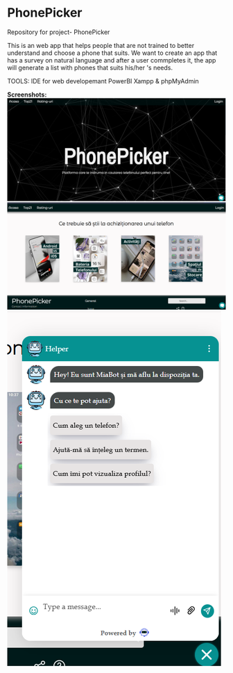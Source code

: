 # PhonePicker
Repository for project- PhonePicker

This is an web app that helps people that are not trained to better understand and choose a phone that suits.
We want to create an app that has a survey on natural language and after a user commpletes it, the app will generate a list with phones that suits his/her 's needs.

TOOLS:
IDE for web developemant
PowerBI
Xampp & phpMyAdmin

**Screenshots:**
![Screenshot](https://github.com/CozminaScorobete/PhonePickerPersonal/blob/main/home.png)
![Screenshot](https://github.com/CozminaScorobete/PhonePickerPersonal/blob/main/information.png)
![Screenshot](https://github.com/CozminaScorobete/PhonePickerPersonal/blob/main/chat-bot.png)
